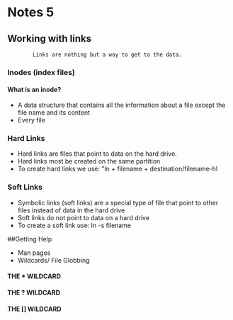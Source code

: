 # Notes 5

## Working with links
            Links are nothing but a way to get to the data.
### Inodes (index files)
#### What is an inode?
* A data structure that contains all the information about a file except the file name and its content
* Every file 

### Hard Links
* Hard links are files that point to data on the hard drive.
* Hard links most be created on the same partition
* To create hard links we use: "ln + filename + destination/filename-hl

### Soft Links
* Symbolic links (soft links) are a special type of file that point to other files instead of data in the hard drive
* Soft links do not point to data on a hard drive
* To create a soft link use: ln -s filename


##Getting Help
* Man pages
* Wildcards/ File Globbing
#### THE * WILDCARD
#### THE ? WILDCARD
#### THE [] WILDCARD